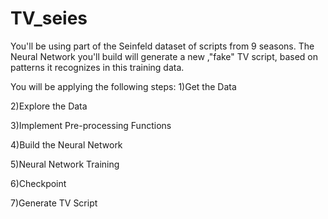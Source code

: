 # TV_seies

 You'll be using part of the Seinfeld dataset of scripts from 9 seasons. The Neural Network you'll build will generate a new ,"fake" TV script, based on patterns it recognizes in this training data.
 
 You will be applying the following steps:
 1)Get the Data
 
 2)Explore the Data
 
 3)Implement Pre-processing Functions
 
 4)Build the Neural Network
 
 5)Neural Network Training
 
 6)Checkpoint
 
 7)Generate TV Script

